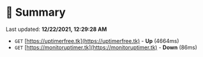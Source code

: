 # 📖 Summary
Last updated: **12/22/2021, 12:29:28 AM**

- `GET` [https://uptimerfree.tk](https://uptimerfree.tk) - **Up** (4664ms)
- `GET` [https://monitoruptimer.tk](https://monitoruptimer.tk) - **Down** (86ms)
